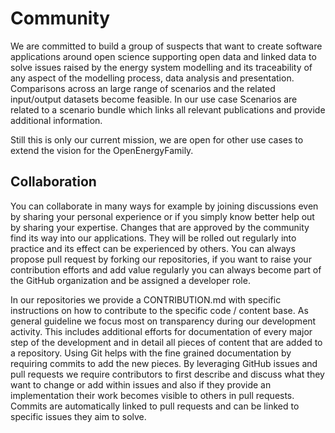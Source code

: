 # Community

We are committed to build a group of suspects that want to create software applications around open science supporting open data and linked data to solve issues raised by the energy system modelling and its traceability of any aspect of the modelling process, data analysis and presentation. Comparisons across an large range of scenarios and the related input/output datasets become feasible. In our use case Scenarios are related to a scenario bundle which links all relevant publications and provide additional information.

Still this is only our current mission, we are open for other use cases to extend the vision for the OpenEnergyFamily. 

## Collaboration

You can collaborate in many ways for example by joining discussions even by sharing your personal experience or if you simply know better help out by sharing your expertise. Changes that are approved by the community find its way into our applications. They will be rolled out regularly into practice and its effect can be experienced by others. You can always propose pull request by forking our repositories, if you want to raise your contribution efforts and add value regularly you can always become part of the GitHub organization and be assigned a developer role.

In our repositories we provide a CONTRIBUTION.md with specific instructions on how to contribute to the specific code / content base. As general guideline we focus most on transparency during our development activity. This includes additional efforts for documentation of every major step of the development and in detail all pieces of content that are added to a repository. Using Git helps with the fine grained documentation by requiring commits to add the new pieces. By leveraging GitHub issues and pull requests we require contributors to first describe and discuss what they want to change or add within issues and also if they provide an implementation their work becomes visible to others in pull requests. Commits are automatically linked to pull requests and can be linked to specific issues they aim to solve.
